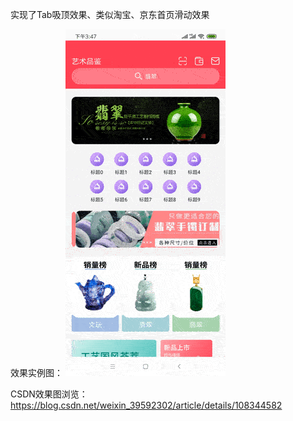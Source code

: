实现了Tab吸顶效果、类似淘宝、京东首页滑动效果

效果实例图：
![image](https://github.com/Joyce-YangYanZhen/TabLayoutDemo/blob/master/app/src/main/res/drawable/Screenrecorder-2020-09-01-15-47-41-604.gif)

CSDN效果图浏览：
https://blog.csdn.net/weixin_39592302/article/details/108344582
